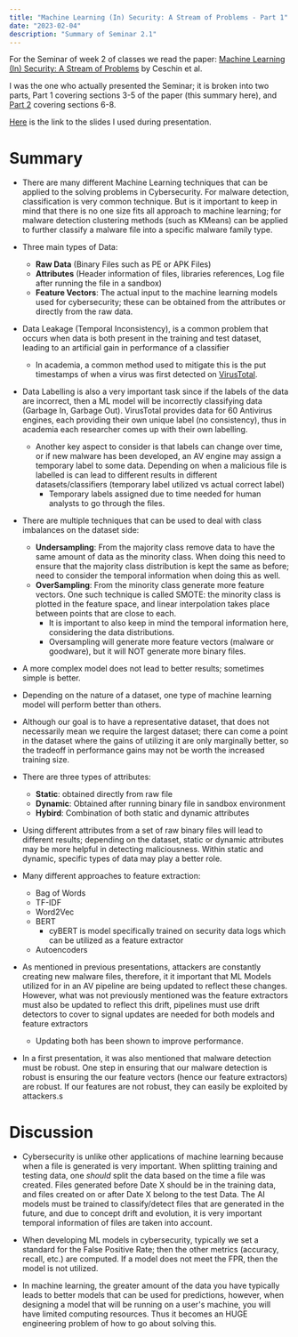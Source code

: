 ```yaml
---
title: "Machine Learning (In) Security: A Stream of Problems - Part 1"
date: "2023-02-04"
description: "Summary of Seminar 2.1"
---
```


For the Seminar of week 2 of classes we read the paper: [Machine Learning (In) Security: A Stream of Problems](https://arxiv.org/abs/2010.16045) by Ceschin et al.

I was the one who actually presented the Seminar; it is broken into two parts, Part 1 covering sections 3-5 of the paper (this summary here), and [Part 2](discussion-2.2) covering sections 6-8.

[Here](https://docs.google.com/presentation/d/1QgTdtfIhijsssgfLxCh5vIc6KHJ4pM1_nZcC4hsIzyM/edit?usp=sharing) is the link to the slides I used during presentation.

# Summary
- There are many different Machine Learning techniques that can be applied to the solving problems in Cybersecurity. For malware detection, classification is very common technique. But is it important to keep in mind that there is no one size fits all approach to machine learning; for malware detection clustering methods (such as KMeans) can be applied to further classify a malware file into a specific malware family type.

- Three main types of Data:
  - **Raw Data** (Binary Files such as PE or APK Files)
  - **Attributes** (Header information of files, libraries references, Log file after running the file in a sandbox)
  - **Feature Vectors**: The actual input to the machine learning models used for cybersecurity; these can be obtained from the attributes or directly from the raw data.

- Data Leakage (Temporal Inconsistency), is a common problem that occurs when data is both present in the training and test dataset, leading to an artificial gain in performance of a classifier
  - In academia, a common method used to mitigate this is the put timestamps of when a virus was first detected on [VirusTotal](https://www.virustotal.com/).

- Data Labelling is also a very important task since if the labels of the data are incorrect, then a ML model will be incorrectly classifying data (Garbage In, Garbage Out). VirusTotal provides data for 60 Antivirus engines, each providing their own unique label (no consistency), thus in academia each researcher comes up with their own labelling.
  - Another key aspect to consider is that labels can change over time, or if new malware has been developed, an AV engine may assign a temporary label to some data. Depending on when a malicious file is labelled is can lead to different results in different datasets/classifiers (temporary label utilized vs actual correct label)
    - Temporary labels assigned due to time needed for human analysts to go through the files.

- There are multiple techniques that can be used to deal with class imbalances on the dataset side:
  - **Undersampling**: From the majority class remove data to have the same amount of data as the minority class. When doing this need to ensure that the majority class distribution is kept the same as before; need to consider the temporal information when doing this as well.
  - **OverSampling**: From the minority class generate more feature vectors. One such technique is called SMOTE: the minority class is plotted in the feature space, and linear interpolation takes place between points that are close to each.
    - It is important to also keep in mind the temporal information here, considering the data distributions.
    - Oversampling will generate more feature vectors (malware or goodware), but it will NOT generate more binary files.

- A more complex model does not lead to better results; sometimes simple is better.

- Depending on the nature of a dataset, one type of machine learning model will perform better than others.

- Although our goal is to have a representative dataset, that does not necessarily mean we require the largest dataset; there can come a point in the dataset where the gains of utilizing it are only marginally better, so the tradeoff in performance gains may not be worth the increased training size.

- There are three types of attributes:
  - **Static**: obtained directly from raw file
  - **Dynamic**: Obtained after running binary file in sandbox environment
  - **Hybird**: Combination of both static and dynamic attributes

- Using different attributes from a set of raw binary files will lead to different results; depending on the dataset, static or dynamic attributes may be more helpful in detecting maliciousness. Within static and dynamic, specific types of data may play a better role.

- Many different approaches to feature extraction:
  - Bag of Words
  - TF-IDF
  - Word2Vec
  - BERT
    - cyBERT is model specifically trained on security data logs which can be utilized as a feature extractor
  - Autoencoders

- As mentioned in previous presentations, attackers are constantly creating new malware files, therefore, it it important that ML Models utilized for in an AV pipeline are being updated to reflect these changes. However, what was not previously mentioned was the feature extractors must also be updated to reflect this drift, pipelines must use drift detectors to cover to signal updates are needed for both models and feature extractors
  - Updating both has been shown to improve performance.

- In a first presentation, it was also mentioned that malware detection must be robust. One step in ensuring that our malware detection is robust is ensuring the our feature vectors (hence our feature extractors) are robust. If our features are not robust, they can easily be exploited by attackers.s

# Discussion
- Cybersecurity is unlike other applications of machine learning because when a file is generated is very important. When splitting training and testing data, one *should* split the data based on the time a file was created. Files generated before Date X should be in the training data, and files created on or after Date X belong to the test Data. The AI models must be trained to classify/detect files that are generated in the future, and due to concept drift and evolution, it is very important temporal information of files are taken into account.

- When developing ML models in cybersecurity, typically we set a standard for the False Positive Rate; then the other metrics (accuracy, recall, etc.) are computed. If a model does not meet the FPR, then the model is not utilized.

- In machine learning, the greater amount of the data you have typically leads to better models that can be used for predictions, however, when designing a model that will be running on a user's machine, you will have limited computing resources. Thus it becomes an HUGE engineering problem of how to go about solving this.